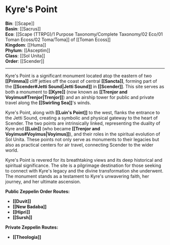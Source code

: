 <!-- wiki-header-section:start -->
# Kyre's Point

<!-- wiki-header-section:end -->

<!-- not-for-live-publishing:start -->
<!-- obsidian-pull:start -->
**Bin**: [[Scape]]  
**Basin**: [[Sacrus]]  
**Eco**: [[Scape (TTRPG)/1 Purpose Taxonomy/Complete Taxonomy/02 Eco/01 Toman Ecoss/02 Toma/Toma]] of [[Toman Ecoss]]  
**Kingdom**: [[Huma]]  
**Phylum**: [[Asceptim]]  
**Class**: [[Sol Unita]]  
**Order**: [[Scender]]

---

Kyre's Point is a significant monument located atop the eastern of two **[[Primma]]** cliff jetties off the coast of central **[[Sancta]]**, forming part of the **[[Scender#Jetti Sound|Jetti Sound]]** in **[[Scender]]**. This site serves as both a monument to **[[Kyre]]** (now known as **[[Trenjor and Voyimus#Trenjor|Trenjor]]**) and an airship tower for public and private travel along the **[[Swirling Sea]]**'s winds.

Kyre's Point, along with **[[Luin's Point]]** to the west, flanks the entrance to the Jetti Sound, creating a symbolic and physical gateway to the heart of Scender. The two points are intrinsically linked, representing the duality of Kyre and **[[Luin]]** (who became **[[Trenjor and Voyimus#Voyimus|Voyimus]]**), and their roles in the spiritual evolution of Sol Unita. These points not only serve as monuments to their legacies but also as practical centers for air travel, connecting Scender to the wider world.

Kyre's Point is revered for its breathtaking views and its deep historical and spiritual significance. The site is a pilgrimage destination for those seeking to connect with Kyre's legacy and the divine transformation she underwent. The monument stands as a testament to Kyre's unwavering faith, her journey, and her ultimate ascension.

**Public Zeppelin Order Routes:**

- **[[Duvit]]**
- **[[New Badaba]]**
- **[[Hipri]]**
- **[[Sursh]]**

**Private Zeppelin Routes:**

- **[[Theologia]]**
<!-- obsidian-pull:end -->
<!-- not-for-live-publishing:end -->